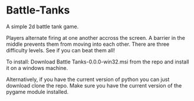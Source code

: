 # Battle-Tanks
A simple 2d battle tank game.


Players alternate firing at one another accross the screen.  A barrier in the middle prevents them from moving into each other.
There are three difficulty levels.  See if you can beat them all!

To install:
Download Battle Tanks-0.0.0-win32.msi from the repo and install it on a windows machine.

Alternatively, if you have the current version of python you can just download clone the repo.
Make sure you have the current version of the pygame module installed.
